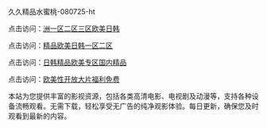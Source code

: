 久久精品水蜜桃-080725-ht

点击访问：<a href="https://gfd-5xg.pages.dev/">洲一区二区三区欧美日韩</a>

点击访问：<a href="https://fdhf-454.pages.dev/">精品欧美日韩一区二区</a>

点击访问：<a href="https://heiliaowzu4ur.pages.dev">日韩精品欧美专区国内精品</a>

点击访问：<a href="https://heiliaozj3tjd.pages.dev">欧美性开放大片福利免费</a>

本站为您提供丰富的影视资源，包括各类高清电影、电视剧及动漫等，支持各种设备流畅观看。无需下载，轻松享受无广告的纯净观影体验。每日更新，确保您及时观看到最新的内容。

<span style="display:none;">[Canonical link](https://github.com/chan20250708/chan12 ）</span>
